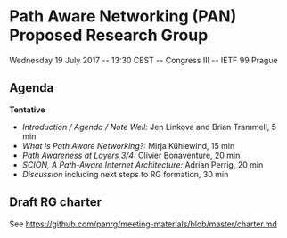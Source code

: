 Path Aware Networking (PAN) Proposed Research Group
===================================================

Wednesday 19 July 2017 -- 13:30 CEST -- Congress III -- IETF 99 Prague

Agenda
------

**Tentative**

- *Introduction / Agenda / Note Well:* Jen Linkova and Brian Trammell, 5 min
- *What is Path Aware Networking?:* Mirja Kühlewind, 15 min
- *Path Awareness at Layers 3/4:* Olivier Bonaventure, 20 min
- *SCION, A Path-Aware Internet Architecture:* Adrian Perrig, 20 min
- *Discussion* including next steps to RG formation, 30 min

Draft RG charter
----------------

See https://github.com/panrg/meeting-materials/blob/master/charter.md